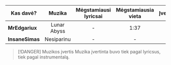 | Kas davė?       |   Muzika   | Mėgstamiausi lyricsai | Mėgstamiausia vieta | Įvertinimas |
| --------------- |:----------:|:---------------------:|:-------------------:|:-----------:|
| **MrEdgariux**  | Lunar Abyss | -                     | 1:37                | 10            |
| **InsaneSimas** | Nesiparinu   | -                      | -                    | 0            |


> [!DANGER] Muzikos įvertis
> Muzika įvertinta buvo tiek pagal lyricsus, tiek pagal instrumentalą.
